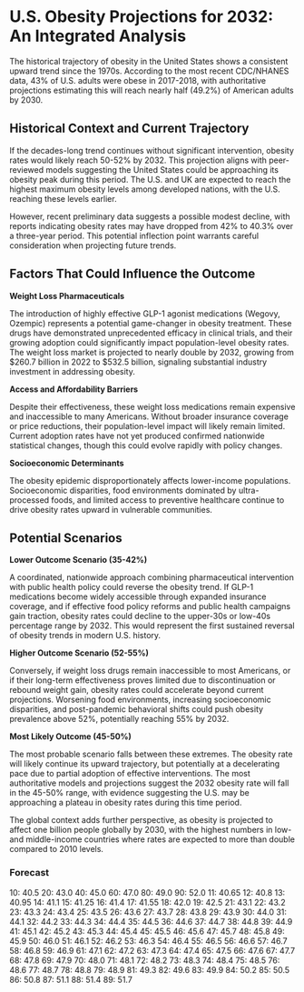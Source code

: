 # U.S. Obesity Projections for 2032: An Integrated Analysis

The historical trajectory of obesity in the United States shows a consistent upward trend since the 1970s. According to the most recent CDC/NHANES data, 43% of U.S. adults were obese in 2017-2018, with authoritative projections estimating this will reach nearly half (49.2%) of American adults by 2030.

## Historical Context and Current Trajectory

If the decades-long trend continues without significant intervention, obesity rates would likely reach 50-52% by 2032. This projection aligns with peer-reviewed models suggesting the United States could be approaching its obesity peak during this period. The U.S. and UK are expected to reach the highest maximum obesity levels among developed nations, with the U.S. reaching these levels earlier.

However, recent preliminary data suggests a possible modest decline, with reports indicating obesity rates may have dropped from 42% to 40.3% over a three-year period. This potential inflection point warrants careful consideration when projecting future trends.

## Factors That Could Influence the Outcome

**Weight Loss Pharmaceuticals**

The introduction of highly effective GLP-1 agonist medications (Wegovy, Ozempic) represents a potential game-changer in obesity treatment. These drugs have demonstrated unprecedented efficacy in clinical trials, and their growing adoption could significantly impact population-level obesity rates. The weight loss market is projected to nearly double by 2032, growing from $260.7 billion in 2022 to $532.5 billion, signaling substantial industry investment in addressing obesity.

**Access and Affordability Barriers**

Despite their effectiveness, these weight loss medications remain expensive and inaccessible to many Americans. Without broader insurance coverage or price reductions, their population-level impact will likely remain limited. Current adoption rates have not yet produced confirmed nationwide statistical changes, though this could evolve rapidly with policy changes.

**Socioeconomic Determinants**

The obesity epidemic disproportionately affects lower-income populations. Socioeconomic disparities, food environments dominated by ultra-processed foods, and limited access to preventive healthcare continue to drive obesity rates upward in vulnerable communities.

## Potential Scenarios

**Lower Outcome Scenario (35-42%)**

A coordinated, nationwide approach combining pharmaceutical intervention with public health policy could reverse the obesity trend. If GLP-1 medications become widely accessible through expanded insurance coverage, and if effective food policy reforms and public health campaigns gain traction, obesity rates could decline to the upper-30s or low-40s percentage range by 2032. This would represent the first sustained reversal of obesity trends in modern U.S. history.

**Higher Outcome Scenario (52-55%)**

Conversely, if weight loss drugs remain inaccessible to most Americans, or if their long-term effectiveness proves limited due to discontinuation or rebound weight gain, obesity rates could accelerate beyond current projections. Worsening food environments, increasing socioeconomic disparities, and post-pandemic behavioral shifts could push obesity prevalence above 52%, potentially reaching 55% by 2032.

**Most Likely Outcome (45-50%)**

The most probable scenario falls between these extremes. The obesity rate will likely continue its upward trajectory, but potentially at a decelerating pace due to partial adoption of effective interventions. The most authoritative models and projections suggest the 2032 obesity rate will fall in the 45-50% range, with evidence suggesting the U.S. may be approaching a plateau in obesity rates during this time period.

The global context adds further perspective, as obesity is projected to affect one billion people globally by 2030, with the highest numbers in low- and middle-income countries where rates are expected to more than double compared to 2010 levels.

### Forecast

10: 40.5
20: 43.0
40: 45.0
60: 47.0
80: 49.0
90: 52.0
11: 40.65
12: 40.8
13: 40.95
14: 41.1
15: 41.25
16: 41.4
17: 41.55
18: 42.0
19: 42.5
21: 43.1
22: 43.2
23: 43.3
24: 43.4
25: 43.5
26: 43.6
27: 43.7
28: 43.8
29: 43.9
30: 44.0
31: 44.1
32: 44.2
33: 44.3
34: 44.4
35: 44.5
36: 44.6
37: 44.7
38: 44.8
39: 44.9
41: 45.1
42: 45.2
43: 45.3
44: 45.4
45: 45.5
46: 45.6
47: 45.7
48: 45.8
49: 45.9
50: 46.0
51: 46.1
52: 46.2
53: 46.3
54: 46.4
55: 46.5
56: 46.6
57: 46.7
58: 46.8
59: 46.9
61: 47.1
62: 47.2
63: 47.3
64: 47.4
65: 47.5
66: 47.6
67: 47.7
68: 47.8
69: 47.9
70: 48.0
71: 48.1
72: 48.2
73: 48.3
74: 48.4
75: 48.5
76: 48.6
77: 48.7
78: 48.8
79: 48.9
81: 49.3
82: 49.6
83: 49.9
84: 50.2
85: 50.5
86: 50.8
87: 51.1
88: 51.4
89: 51.7
